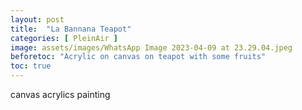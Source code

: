 ```yaml
---
layout: post
title:  "La Bannana Teapot"
categories: [ PleinAir ]
image: assets/images/WhatsApp Image 2023-04-09 at 23.29.04.jpeg
beforetoc: "Acrylic on canvas on teapot with some fruits"
toc: true
---
```


canvas acrylics painting